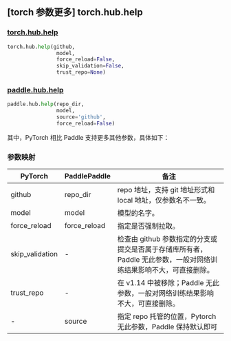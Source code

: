 ## [torch 参数更多] torch.hub.help

### [torch.hub.help](https://pytorch.org/docs/stable/hub.html?highlight=hub+help#torch.hub.help)

```python
torch.hub.help(github,
                model,
                force_reload=False,
                skip_validation=False,
                trust_repo=None)
```

### [paddle.hub.help](https://www.paddlepaddle.org.cn/documentation/docs/zh/develop/api/paddle/hub/help_cn.html)

```python
paddle.hub.help(repo_dir,
                model,
                source='github',
                force_reload=False)
```

其中，PyTorch 相比 Paddle 支持更多其他参数，具体如下：

### 参数映射
| PyTorch       | PaddlePaddle | 备注                                                   |
| ------------- | ------------ | ------------------------------------------------------ |
| github        | repo_dir      |repo 地址，支持 git 地址形式和 local 地址，仅参数名不一致。  |
| model          | model        |模型的名字。                                           |
| force_reload   | force_reload |指定是否强制拉取。                       |
| skip_validation| -            |检查由 github 参数指定的分支或提交是否属于存储库所有者，Paddle 无此参数，一般对网络训练结果影响不大，可直接删除。|
| trust_repo    | -             |在 v1.14 中被移除；Paddle 无此参数，一般对网络训练结果影响不大，可直接删除。|
|-              |source         |指定 repo 托管的位置，Pytorch 无此参数，Paddle 保持默认即可|
